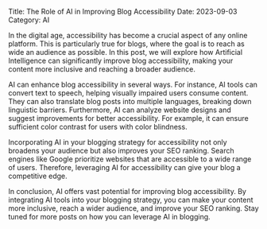 Title: The Role of AI in Improving Blog Accessibility
Date: 2023-09-03
Category: AI

In the digital age, accessibility has become a crucial aspect of any online platform. This is particularly true for blogs, where the goal is to reach as wide an audience as possible. In this post, we will explore how Artificial Intelligence can significantly improve blog accessibility, making your content more inclusive and reaching a broader audience.

AI can enhance blog accessibility in several ways. For instance, AI tools can convert text to speech, helping visually impaired users consume content. They can also translate blog posts into multiple languages, breaking down linguistic barriers. Furthermore, AI can analyze website designs and suggest improvements for better accessibility. For example, it can ensure sufficient color contrast for users with color blindness.

Incorporating AI in your blogging strategy for accessibility not only broadens your audience but also improves your SEO ranking. Search engines like Google prioritize websites that are accessible to a wide range of users. Therefore, leveraging AI for accessibility can give your blog a competitive edge.

In conclusion, AI offers vast potential for improving blog accessibility. By integrating AI tools into your blogging strategy, you can make your content more inclusive, reach a wider audience, and improve your SEO ranking. Stay tuned for more posts on how you can leverage AI in blogging.
